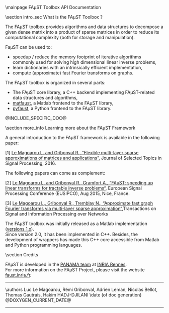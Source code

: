 \mainpage FAµST Toolbox API Documentation

\section intro_sec What is the FAµST Toolbox ?

The FAµST toolbox provides algorithms and data structures to decompose a given dense matrix into a product of sparse matrices in order to reduce its computational complexity (both for storage and manipulation).

FaµST can be used to:

- speedup / reduce the memory footprint of iterative algorithms commonly used for solving high dimensional linear inverse problems,
- learn dictionaries with an intrinsically efficient implementation,
- compute (approximate) fast Fourier transforms on graphs.

The FAµST toolbox is organized in several parts:

- The FAµST core library, a C++ backend implementing FAµST-related data structures and algorithms,
- [matfaust](./namespacematfaust.html), a Matlab frontend to the FAµST library,
- [pyfaust](./namespacepyfaust.html), a Python frontend to the FAµST library.


@INCLUDE_SPECIFIC_DOC@

\section more_info Learning more about the FAµST Framework

A general introduction to the FAµST framework is available in the following paper:

[1] [Le Magoarou L. and Gribonval R., “Flexible multi-layer sparse approximations of matrices and applications”](https://hal.archives-ouvertes.fr/hal-01167948), Journal of Selected Topics in Signal Processing, 2016.

The following papers can come as complement:

[2] [Le Magoarou L. and Gribonval R., Gramfort A., “FAµST: speeding up linear transforms for tractable inverse problems“](https://hal.archives-ouvertes.fr/hal-01156478v1), European Signal Processing Conference (EUSIPCO), Aug 2015, Nice, France.

[3] [Le Magoarou L., Gribonval R., Tremblay N., “Approximate fast graph Fourier transforms via multi-layer sparse approximation“](https://hal.inria.fr/hal-01416110),Transactions on Signal and Information Processing over Networks

The FAµST toolbox was initially released as a Matlab implementation ([versions 1.x](http://faust.inria.fr/download/faust-1-x/)).
<br/>Since version 2.0, it has been implemented in C++. Besides, the development of wrappers has made this C++ core accessible from Matlab and Python programming languages.


\section Credits

FAµST is developed in the [PANAMA team](https://team.inria.fr/panama/) at [INRIA Rennes](https://www.inria.fr/en/centre/rennes). <br>
For more information on the FAµST Project, please visit the website [faust.inria.fr](http://faust.inria.fr). <br>




<HR>
\authors Luc Le Magoarou, Rémi Gribonval, Adrien Leman, Nicolas Bellot, Thomas Gautrais, Hakim HADJ-DJILANI
\date (of doc generation) @DOXYGEN_CURRENT_DATE@

<HR>

